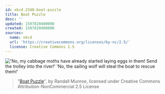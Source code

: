 ```yaml
---
id: xkcd.2348-boat-puzzle
title: Boat Puzzle
desc: ''
updated: 1597820400000
created: 1597820400000
sources:
  name: xkcd
  url: 'https://creativecommons.org/licenses/by-nc/2.5/'
  license: Creative Commons 2.5
---
```

!['No, my cabbage moths have already started laying eggs in them! Send the trolley into the river!' 'No, the sailing wolf will steal the boat to rescue them!'](https://imgs.xkcd.com/comics/boat_puzzle.png)
> "[Boat Puzzle](https://xkcd.com/2348/)", by Randall Munroe, licensed under Creative Commons Attribution-NonCommercial 2.5 License
